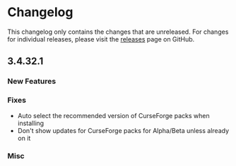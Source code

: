 # Changelog

This changelog only contains the changes that are unreleased. For changes for individual releases, please visit the
[releases](https://github.com/ATLauncher/ATLauncher/releases) page on GitHub.

## 3.4.32.1

### New Features

### Fixes
- Auto select the recommended version of CurseForge packs when installing
- Don't show updates for CurseForge packs for Alpha/Beta unless already on it

### Misc
